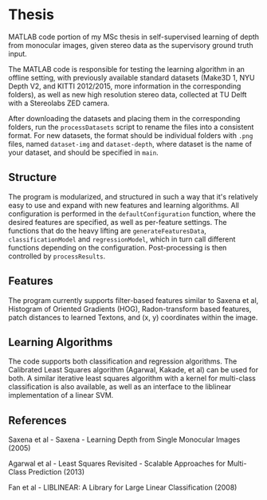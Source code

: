 # Thesis

MATLAB code portion of my MSc thesis in self-supervised learning of depth from monocular images, given stereo data as the supervisory ground truth input.

The MATLAB code is responsible for testing the learning algorithm in an offline setting, with previously available standard datasets (Make3D 1, NYU Depth V2, and KITTI 2012/2015, more information in the corresponding folders), as well as new high resolution stereo data, collected at TU Delft with a Stereolabs ZED camera.

After downloading the datasets and placing them in the corresponding folders, run the `processDatasets` script to rename the files into a consistent format. For new datasets, the format should be individual folders with `.png` files, named `dataset-img` and `dataset-depth`, where dataset is the name of your dataset, and should be specified in `main`.

## Structure
The program is modularized, and structured in such a way that it's relatively easy to use and expand with new features and learning algorithms. All configuration is performed in the `defaultConfiguration` function, where the desired features are specified, as well as per-feature settings. The functions that do the heavy lifting are `generateFeaturesData`, `classificationModel` and `regressionModel`, which in turn call different functions depending on the configuration. Post-processing is then controlled by `processResults`.

## Features
The program currently supports filter-based features similar to Saxena et al, Histogram of Oriented Gradients (HOG), Radon-transform based features, patch distances to learned Textons, and (x, y) coordinates within the image.

## Learning Algorithms
The code supports both classification and regression algorithms. The Calibrated Least Squares algorithm (Agarwal, Kakade, et al) can be used for both. A similar iterative least squares algorithm with a kernel for multi-class classification is also available, as well as an interface to the liblinear implementation of a linear SVM.

## References
Saxena et al - Saxena - Learning Depth from Single Monocular Images (2005)

Agarwal et al - Least Squares Revisited - Scalable Approaches for Multi-Class Prediction (2013)

Fan et al - LIBLINEAR: A Library for Large Linear Classification (2008)
